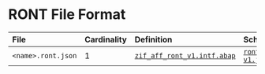 # RONT File Format

File | Cardinality | Definition | Schema | Example
:--- | :--- | :--- | :--- | :---
`<name>.ront.json` | 1 | [`zif_aff_ront_v1.intf.abap`](./type/zif_aff_ront_v1.intf.abap) | [`ront-v1.json`](./ront-v1.json) | [`z_aff_example_ront.ront.json`](./examples/z_aff_example_ront.ront.json)

